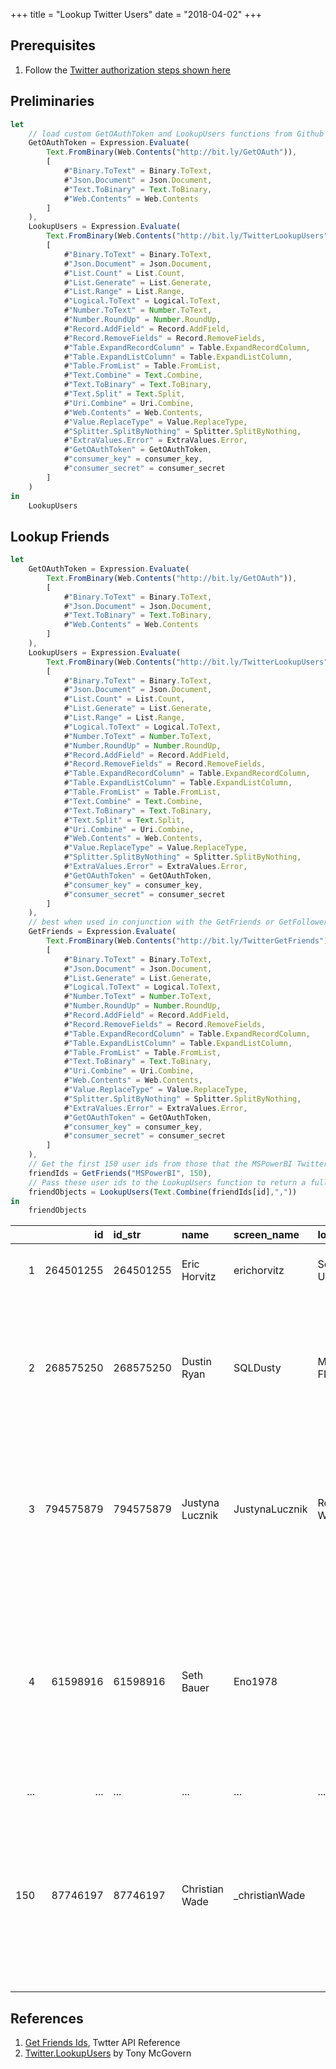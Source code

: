 +++
title = "Lookup Twitter Users"
date = "2018-04-02"
+++

## Prerequisites
1. Follow the [Twitter authorization steps shown here](../get-token)

## Preliminaries
```javascript
let
    // load custom GetOAuthToken and LookupUsers functions from Github
    GetOAuthToken = Expression.Evaluate(
        Text.FromBinary(Web.Contents("http://bit.ly/GetOAuth")),
        [
            #"Binary.ToText" = Binary.ToText,
            #"Json.Document" = Json.Document,
            #"Text.ToBinary" = Text.ToBinary,
            #"Web.Contents" = Web.Contents
        ]
    ),
    LookupUsers = Expression.Evaluate(
        Text.FromBinary(Web.Contents("http://bit.ly/TwitterLookupUsers")),
        [
            #"Binary.ToText" = Binary.ToText,
            #"Json.Document" = Json.Document,
            #"List.Count" = List.Count,
            #"List.Generate" = List.Generate,
            #"List.Range" = List.Range,
            #"Logical.ToText" = Logical.ToText,
            #"Number.ToText" = Number.ToText,
            #"Number.RoundUp" = Number.RoundUp,
            #"Record.AddField" = Record.AddField,
            #"Record.RemoveFields" = Record.RemoveFields,
            #"Table.ExpandRecordColumn" = Table.ExpandRecordColumn,
            #"Table.ExpandListColumn" = Table.ExpandListColumn,
            #"Table.FromList" = Table.FromList,
            #"Text.Combine" = Text.Combine,
            #"Text.ToBinary" = Text.ToBinary,
            #"Text.Split" = Text.Split,
            #"Uri.Combine" = Uri.Combine,
            #"Web.Contents" = Web.Contents,
            #"Value.ReplaceType" = Value.ReplaceType,
            #"Splitter.SplitByNothing" = Splitter.SplitByNothing,
            #"ExtraValues.Error" = ExtraValues.Error,
            #"GetOAuthToken" = GetOAuthToken,
            #"consumer_key" = consumer_key,
            #"consumer_secret" = consumer_secret
        ]
    )
in
    LookupUsers
```

## Lookup Friends
```javascript
let
    GetOAuthToken = Expression.Evaluate(
        Text.FromBinary(Web.Contents("http://bit.ly/GetOAuth")),
        [
            #"Binary.ToText" = Binary.ToText,
            #"Json.Document" = Json.Document,
            #"Text.ToBinary" = Text.ToBinary,
            #"Web.Contents" = Web.Contents
        ]
    ),
    LookupUsers = Expression.Evaluate(
        Text.FromBinary(Web.Contents("http://bit.ly/TwitterLookupUsers")),
        [
            #"Binary.ToText" = Binary.ToText,
            #"Json.Document" = Json.Document,
            #"List.Count" = List.Count,
            #"List.Generate" = List.Generate,
            #"List.Range" = List.Range,
            #"Logical.ToText" = Logical.ToText,
            #"Number.ToText" = Number.ToText,
            #"Number.RoundUp" = Number.RoundUp,
            #"Record.AddField" = Record.AddField,
            #"Record.RemoveFields" = Record.RemoveFields,
            #"Table.ExpandRecordColumn" = Table.ExpandRecordColumn,
            #"Table.ExpandListColumn" = Table.ExpandListColumn,
            #"Table.FromList" = Table.FromList,
            #"Text.Combine" = Text.Combine,
            #"Text.ToBinary" = Text.ToBinary,
            #"Text.Split" = Text.Split,
            #"Uri.Combine" = Uri.Combine,
            #"Web.Contents" = Web.Contents,
            #"Value.ReplaceType" = Value.ReplaceType,
            #"Splitter.SplitByNothing" = Splitter.SplitByNothing,
            #"ExtraValues.Error" = ExtraValues.Error,
            #"GetOAuthToken" = GetOAuthToken,
            #"consumer_key" = consumer_key,
            #"consumer_secret" = consumer_secret
        ]
    ),
    // best when used in conjunction with the GetFriends or GetFollowers functions
    GetFriends = Expression.Evaluate(
        Text.FromBinary(Web.Contents("http://bit.ly/TwitterGetFriends")),
        [
            #"Binary.ToText" = Binary.ToText,
            #"Json.Document" = Json.Document,
            #"List.Generate" = List.Generate,
            #"Logical.ToText" = Logical.ToText,
            #"Number.ToText" = Number.ToText,
            #"Number.RoundUp" = Number.RoundUp,
            #"Record.AddField" = Record.AddField,
            #"Record.RemoveFields" = Record.RemoveFields,
            #"Table.ExpandRecordColumn" = Table.ExpandRecordColumn,
            #"Table.ExpandListColumn" = Table.ExpandListColumn,
            #"Table.FromList" = Table.FromList,
            #"Text.ToBinary" = Text.ToBinary,
            #"Uri.Combine" = Uri.Combine,
            #"Web.Contents" = Web.Contents,
            #"Value.ReplaceType" = Value.ReplaceType,
            #"Splitter.SplitByNothing" = Splitter.SplitByNothing,
            #"ExtraValues.Error" = ExtraValues.Error,
            #"GetOAuthToken" = GetOAuthToken,
            #"consumer_key" = consumer_key,
            #"consumer_secret" = consumer_secret
        ]
    ),
    // Get the first 150 user ids from those that the MSPowerBI Twitter account follows
    friendIds = GetFriends("MSPowerBI", 150),
    // Pass these user ids to the LookupUsers function to return a full user object complement
    friendObjects = LookupUsers(Text.Combine(friendIds[id],","))
in
    friendObjects
```

||id|id_str|name|screen_name|location|description
|---:|---:|:---|:---|:---|:---|:---
|1|264501255|264501255|Eric Horvitz|erichorvitz|Seattle WA  USA|Director, Microsoft Research Labs
|2|268575250|268575250|Dustin Ryan|SQLDusty|Macclenny, FL|TSP @Microsoft, author, blogger & speaker, interested in #Azure #SSAS #PowerBI #SQLServer #edtech
|3|794575879|794575879|Justyna Lucznik|JustynaLucznik|Redmond, WA|Program Manager on the Microsoft Power BI team. Passionate about statistics, ML and data visualization.
|4|61598916|61598916|Seth Bauer|Eno1978||I was: An Artist, Sommelier, Climber. I am: A Microsoft MVP, Technical BI Architect, Power BI Enthusiast, Husband, Father. I will be: Always striving to be more
|...|...|...|...|...|...|...
|150|87746197|87746197|Christian Wade|_christianWade||"Program manager for Power BI at Microsoft. Creator of the BISM Normalizer. Coined the term ""clicky clicky draggy droppy data analysis"". Tweets are my own"

## References
1. [Get Friends Ids](https://developer.twitter.com/en/docs/accounts-and-users/follow-search-get-users/api-reference/get-friends-ids), Twtter API Reference
2. [Twitter.LookupUsers](https://github.com/tonmcg/powertweet/blob/master/M/Twitter.LookupUsers.pq) by Tony McGovern